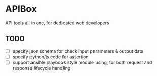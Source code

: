 # APIBox

API tools all in one, for dedicated web developers

## TODO

- [ ] specify json schema for check input parameters & output data
- [ ] specify python/js code for assertion
- [ ] support ansible playbook style module using, for both request and response lifecycle handling
